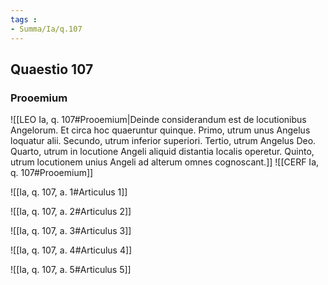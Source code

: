 ```yaml
---
tags : 
- Summa/Ia/q.107
---
```


## Quaestio 107

### Prooemium

![[LEO Ia, q. 107#Prooemium|Deinde considerandum est de locutionibus Angelorum. Et circa hoc quaeruntur quinque. Primo, utrum unus Angelus loquatur alii. Secundo, utrum inferior superiori. Tertio, utrum Angelus Deo. Quarto, utrum in locutione Angeli aliquid distantia localis operetur. Quinto, utrum locutionem unius Angeli ad alterum omnes cognoscant.]]
![[CERF Ia, q. 107#Prooemium]]

![[Ia, q. 107, a. 1#Articulus 1]]

![[Ia, q. 107, a. 2#Articulus 2]]

![[Ia, q. 107, a. 3#Articulus 3]]

![[Ia, q. 107, a. 4#Articulus 4]]

![[Ia, q. 107, a. 5#Articulus 5]]


